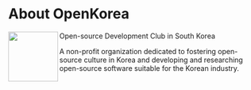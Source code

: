 # About OpenKorea

<img align="left" width="100" height="100" src="https://github.com/openkorea/.github/assets/39869096/a25ba9c4-76b8-406a-babb-97a0745e44bb" >

Open-source Development Club in South Korea

A non-profit organization dedicated to fostering open-source culture in Korea and developing and researching open-source software suitable for the Korean industry.
